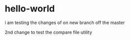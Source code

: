 # hello-world

i am testing the changes of on new branch off the master

2nd change to test the compare file utility
